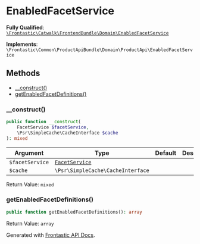 #  EnabledFacetService

**Fully Qualified**: [`\Frontastic\Catwalk\FrontendBundle\Domain\EnabledFacetService`](../../../../src/php/FrontendBundle/Domain/EnabledFacetService.php)

**Implements**: `\Frontastic\Common\ProductApiBundle\Domain\ProductApi\EnabledFacetService`

## Methods

* [__construct()](#__construct)
* [getEnabledFacetDefinitions()](#getenabledfacetdefinitions)

### __construct()

```php
public function __construct(
    FacetService $facetService,
    \Psr\SimpleCache\CacheInterface $cache
): mixed
```

Argument|Type|Default|Description
--------|----|-------|-----------
`$facetService`|[`FacetService`](FacetService.md)||
`$cache`|`\Psr\SimpleCache\CacheInterface`||

Return Value: `mixed`

### getEnabledFacetDefinitions()

```php
public function getEnabledFacetDefinitions(): array
```

Return Value: `array`

Generated with [Frontastic API Docs](https://github.com/FrontasticGmbH/apidocs).
